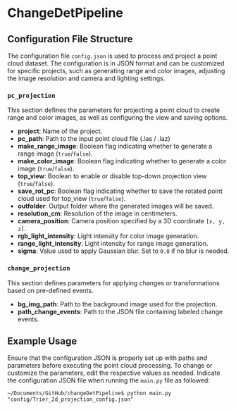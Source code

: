 # ChangeDetPipeline

## Configuration File Structure
The configuration file `config.json` is used to process and project a point cloud dataset. The configuration is in JSON format and can be customized for specific projects, such as generating range and color images, adjusting the image resolution and camera and lighting settings.

### `pc_projection`

This section defines the parameters for projecting a point cloud to create range and color images, as well as configuring the view and saving options.

- **project**: Name of the project.
- **pc_path**: Path to the input point cloud file (.las / .laz)
- **make_range_image**: Boolean flag indicating whether to generate a range image (`true`/`false`).
- **make_color_image**: Boolean flag indicating whether to generate a color image (`true`/`false`).
- **top_view**: Boolean to enable or disable top-down projection view (`true`/`false`).
- **save_rot_pc**: Boolean flag indicating whether to save the rotated point cloud used for top_view (`true`/`false`).
- **outfolder**: Output folder where the generated images will be saved.
- **resolution_cm**: Resolution of the image in centimeters.
- **camera_position**: Camera position specified by a 3D coordinate `[x, y, z]`.
- **rgb_light_intensity**: Light intensity for color image generation.
- **range_light_intensity**: Light intensity for range image generation.
- **sigma**: Value used to apply Gaussian blur. Set to `0.0` if no blur is needed.

### `change_projection`

This section defines parameters for applying changes or transformations based on pre-defined events.

- **bg_img_path**: Path to the background image used for the projection.
- **path_change_events**: Path to the JSON file containing labeled change events.

## Example Usage

Ensure that the configuration JSON is properly set up with paths and parameters before executing the point cloud processing. To change or customize the parameters, edit the respective values as needed.
Indicate the configuration JSON file when running the `main.py` file as followed:

```console
~/Documents/GitHub/changeDetPipeline$ python main.py "config/Trier_2d_projection_config.json"
```
